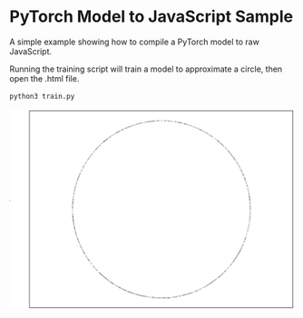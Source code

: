 # PyTorch Model to JavaScript Sample

A simple example showing how to compile a PyTorch model to raw JavaScript.

Running the training script will train a model to approximate a circle, then open the .html file.

```
python3 train.py
```

![Sample](images/circle.jpg)
